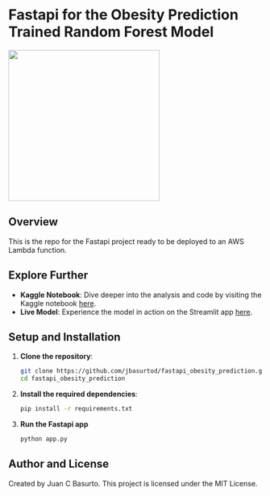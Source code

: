 # Fastapi for the Obesity Prediction Trained Random Forest Model

<img src="https://miro.medium.com/v2/resize:fit:640/format:webp/0*uoRkNnhqu3d61Zgx.png" width="300" >

## Overview

This is the repo for the Fastapi project ready to be deployed to an AWS Lambda function.

## Explore Further

- **Kaggle Notebook**: Dive deeper into the analysis and code by visiting the Kaggle notebook [here](https://www.kaggle.com/code/jbasurtod/predicting-obesity-with-random-forests).
- **Live Model**: Experience the model in action on the Streamlit app [here](https://obesitypred.streamlit.app/).

## Setup and Installation

1. **Clone the repository**:
   ```bash
   git clone https://github.com/jbasurtod/fastapi_obesity_prediction.git
   cd fastapi_obesity_prediction

2. **Install the required dependencies**:
   ```bash
   pip install -r requirements.txt

3. **Run the Fastapi app**
   ```bash
   python app.py

## Author and License

Created by Juan C Basurto. This project is licensed under the MIT License.
